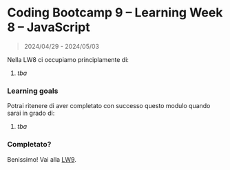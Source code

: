 # Coding Bootcamp 9 – Learning Week 8 – JavaScript

> 2024/04/29 - 2024/05/03

Nella LW8 ci occupiamo principlamente di:

1. _tba_

### Learning goals

Potrai ritenere di aver completato con successo questo modulo quando sarai in grado di:

1. _tba_

### Completato?

Benissimo! Vai alla [LW9](../lw_09/README.md).

